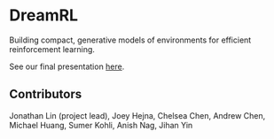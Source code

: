 # DreamRL
Building compact, generative models of environments for efficient reinforcement learning.

See our final presentation [here](https://docs.google.com/presentation/d/e/2PACX-1vT1Nu-tarmVfCaj7zU9X-aMgAO-I0phGKJLQ-molPYxjEv9RWq9sXzf0g76c9waMh4KwwGloflT7aja/pub?start=false&loop=false&delayms=3000).

## Contributors
Jonathan Lin (project lead), Joey Hejna, Chelsea Chen, Andrew Chen, Michael Huang, Sumer Kohli, Anish Nag, Jihan Yin
